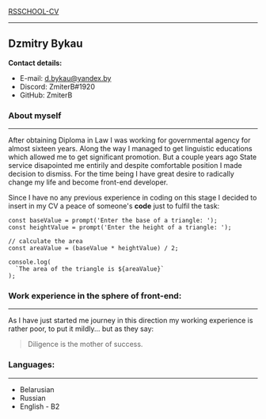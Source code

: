 [RSSCHOOL-CV](https://rs.school/)
*******************


## Dzmitry Bykau ##


**Contact details:**

+ E-mail: d.bykau@yandex.by
+ Discord: ZmiterB#1920
+ GitHub: ZmiterB

### About myself ###
***

After obtaining Diploma in Law I was working for governmental agency for almost sixteen years. Along the way I managed to get linguistic educations which allowed me to get significant promotion. But a couple years ago State service disapointed me entirily and despite comfortable position I made decision to dismiss. For the time being I have great desire to radically change my life and become front-end developer.

Since I have no any previous experience in coding on this stage I decided to insert in my CV a peace of someone's __code__ just to fulfil the task:  

```
const baseValue = prompt('Enter the base of a triangle: ');
const heightValue = prompt('Enter the height of a triangle: ');

// calculate the area
const areaValue = (baseValue * heightValue) / 2;

console.log(
  `The area of the triangle is ${areaValue}`
);

```


### Work experience in the sphere of front-end: ###

****
As I have just started me journey in this direction my working experience is rather poor, to put it mildly... but as they say:
>Diligence is the mother of success.

### Languages: ###
*********

* Belarusian
* Russian
* English - B2